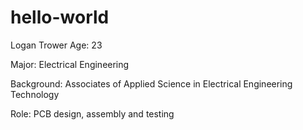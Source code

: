# hello-world
Logan Trower
Age: 23

Major: Electrical Engineering

Background: Associates of Applied Science in Electrical Engineering Technology

Role: PCB design, assembly and testing
